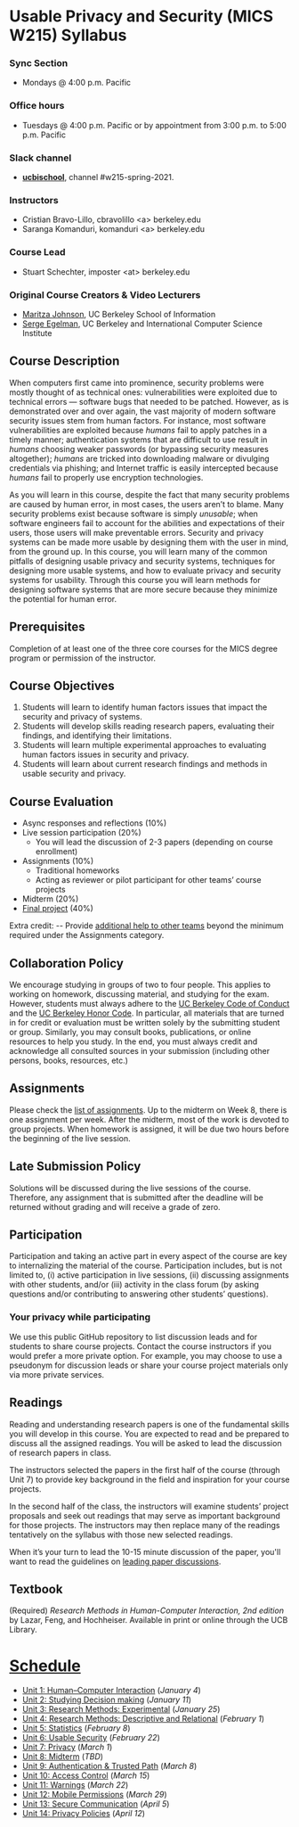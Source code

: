 # Usable Privacy and Security (MICS W215) Syllabus

### Sync Section

  - Mondays @ 4:00 p.m. Pacific

### Office hours

  - Tuesdays @ 4:00 p.m. Pacific or by appointment from 3:00 p.m. to 5:00 p.m. Pacific

### Slack channel

  - [**ucbischool**](https://ucbischool.slack.com), channel #w215-spring-2021.

### Instructors

 -  Cristian Bravo-Lillo, cbravolillo \<a\> berkeley.edu
 -  Saranga Komanduri, komanduri \<a\> berkeley.edu

### Course Lead

 -  Stuart Schechter, imposter \<at\> berkeley.edu

### Original Course Creators & Video Lecturers

 - [Maritza Johnson](http://maritzajohnson.com/), UC Berkeley School of Information
 - [Serge Egelman](https://www.guanotronic.com/~serge/), UC Berkeley and International Computer Science Institute



## Course Description

When computers first came into prominence, security problems were mostly thought of as technical ones: vulnerabilities were exploited due to technical errors — software bugs that needed to be patched. However, as is demonstrated over and over again, the vast majority of modern software security issues stem from human factors. For instance, most software vulnerabilities are exploited because *humans* fail to apply patches in a timely manner; authentication systems that are difficult to use result in *humans* choosing weaker passwords (or bypassing security measures altogether); *humans* are tricked into downloading malware or divulging credentials via phishing; and Internet traffic is easily intercepted because *humans* fail to properly use encryption technologies.

As you will learn in this course, despite the fact that many security problems are caused by human error, in most cases, the users aren’t to blame. Many security problems exist because software is simply *unusable*; when software engineers fail to account for the abilities and expectations of their users, those users will make preventable errors. Security and privacy systems can be made more usable by designing them with the user in mind, from the ground up. In this course, you will learn many of the common pitfalls of designing usable privacy and security systems, techniques for designing more usable systems, and how to evaluate privacy and security systems for usability. Through this course you will learn methods for designing software systems that are more secure because they minimize the potential for human error.



## Prerequisites

Completion of at least one of the three core courses for the MICS degree program or permission of the instructor.



## Course Objectives

1. Students will learn to identify human factors issues that impact the security and privacy of systems.
2. Students will develop skills reading research papers, evaluating their findings, and identifying their limitations.
3. Students will learn multiple experimental approaches to evaluating human factors issues in security and privacy.
4. Students will learn about current research findings and methods in usable security and privacy.



## Course Evaluation

  - Async responses and reflections (10%)
  - Live session participation (20%)
    - You will lead the discussion of 2-3 papers (depending on course enrollment)
  - Assignments (10%)
    - Traditional homeworks
    - Acting as reviewer or pilot participant for other teams’ course projects
  - Midterm (20%)
  - [Final project](/project/) (40%)

Extra credit:
  -- Provide [additional help to other teams](/project/helping-others.md) beyond the minimum required under the Assignments category.



## Collaboration Policy

We encourage studying in groups of two to four people. This applies to working on homework, discussing material, and studying for the exam. However, students must always adhere to the [UC Berkeley Code of Conduct](http://sa.berkeley.edu/code-of-conduct) and the [UC Berkeley Honor Code](https://teaching.berkeley.edu/berkeley-honor-code). In particular, all materials that are turned in for credit or evaluation must be written solely by the submitting student or group. Similarly, you may consult books, publications, or online resources to help you study. In the end, you must always credit and acknowledge all consulted sources in your submission (including other persons, books, resources, etc.)



## Assignments

Please check the [list of assignments](/assignments/). Up to the midterm on Week 8, there is one assignment per week. After the midterm, most of the work is devoted to group projects. When homework is assigned, it will be due two hours before the beginning of the live session.



## Late Submission Policy

Solutions will be discussed during the live sessions of the course. Therefore, any assignment that is submitted after the deadline will be returned without grading and will receive a grade of zero.



## Participation

Participation and taking an active part in every aspect of the course are key to internalizing the material of the course. Participation includes, but is not limited to, (i) active participation in live sessions, (ii) discussing assignments with other students, and/or (iii) activity in the class forum (by asking questions and/or contributing to answering other students’ questions).



### Your privacy while participating

We use this public GitHub repository to list discussion leads and for students to share course projects. Contact the course instructors if you would prefer a more private option. For example, you may choose to use a pseudonym for discussion leads or share your course project materials only via more private services.



## Readings

Reading and understanding research papers is one of the fundamental skills you will develop in this course. You are expected to read and be prepared to discuss all the assigned readings. You will be asked to lead the discussion of research papers in class.

The instructors selected the papers in the first half of the course (through Unit 7) to provide key background in the field and inspiration for your course projects.

In the second half of the class, the instructors will examine students’ project proposals and seek out readings that may serve as important background for those projects. The instructors may then replace many of the readings tentatively on the syllabus with those new selected readings.

When it’s your turn to lead the 10-15 minute discussion of the paper, you'll want to read the guidelines on [leading paper discussions](/leading-paper-discussions.md).



## Textbook

(Required) *Research Methods in Human-Computer Interaction, 2nd edition* by Lazar, Feng, and Hochheiser.  Available in print or online through the UCB Library.



# [Schedule](/schedule)

 - [Unit 1: Human–Computer Interaction](./schedule/unit-01.md) (*January 4*)
 - [Unit 2: Studying Decision making](./schedule/unit-02.md) (*January 11*)
 - [Unit 3: Research Methods: Experimental](./schedule/unit-03.md) (*January 25*)
 - [Unit 4: Research Methods: Descriptive and Relational](./schedule/unit-04.md) (*February 1*)
 - [Unit 5: Statistics](./schedule/unit-05.md) (*February 8*)
 - [Unit 6: Usable Security](./schedule/unit-06.md) (*February 22*)
 - [Unit 7: Privacy](./schedule/unit-07.md) (*March 1*)
 - [Unit 8: Midterm](./schedule/unit-08.md) (*TBD*)
 - [Unit 9: Authentication & Trusted Path](./schedule/unit-09.md) (*March 8*)
 - [Unit 10: Access Control](./schedule/unit-10.md) (*March 15*)
 - [Unit 11: Warnings](./schedule/unit-11.md) (*March 22*)
 - [Unit 12: Mobile Permissions](./schedule/unit-12.md) (*March 29*)
 - [Unit 13: Secure Communication](./schedule/unit-13.md) (*April 5*)
 - [Unit 14: Privacy Policies](./schedule/unit-14.md) (*April 12*)
